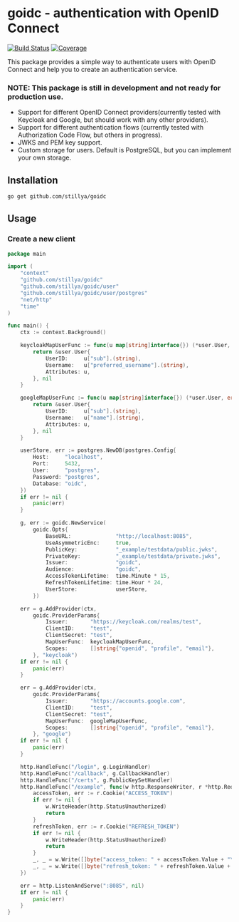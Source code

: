 # goidc - authentication with OpenID Connect

[![Build Status](https://github.com/stillya/goidc/actions/workflows/go.yml/badge.svg)](https://github.com/stillya/goidc/actions/workflows/go.yml)
[![Coverage](https://coveralls.io/repos/github/stillya/goidc/badge.svg?branch=master)](https://coveralls.io/github/stillya/goidc?branch=setup-gh-actions)

This package provides a simple way to authenticate users with OpenID Connect and help you to create an authentication service.

### NOTE: This package is still in development and not ready for production use.

* Support for different OpenID Connect providers(currently tested with Keycloak and Google, but should work with any other providers).
* Support for different authentication flows (currently tested with Authorization Code Flow, but others in progress).
* JWKS and PEM key support.
* Custom storage for users. Default is PostgreSQL, but you can implement your own storage.

## Installation

```bash
go get github.com/stillya/goidc
```

## Usage

### Create a new client

```go
package main

import (
	"context"
	"github.com/stillya/goidc"
	"github.com/stillya/goidc/user"
	"github.com/stillya/goidc/user/postgres"
	"net/http"
	"time"
)

func main() {
	ctx := context.Background()

	keycloakMapUserFunc := func(u map[string]interface{}) (*user.User, error) {
		return &user.User{
			UserID:     u["sub"].(string),
			Username:   u["preferred_username"].(string),
			Attributes: u,
		}, nil
	}

	googleMapUserFunc := func(u map[string]interface{}) (*user.User, error) {
		return &user.User{
			UserID:     u["sub"].(string),
			Username:   u["name"].(string),
			Attributes: u,
		}, nil
	}

	userStore, err := postgres.NewDB(postgres.Config{
		Host:     "localhost",
		Port:     5432,
		User:     "postgres",
		Password: "postgres",
		Database: "oidc",
	})
	if err != nil {
		panic(err)
	}

	g, err := goidc.NewService(
		goidc.Opts{
			BaseURL:              "http://localhost:8085",
			UseAsymmetricEnc:     true,
			PublicKey:            "_example/testdata/public.jwks",
			PrivateKey:           "_example/testdata/private.jwks",
			Issuer:               "goidc",
			Audience:             "goidc",
			AccessTokenLifetime:  time.Minute * 15,
			RefreshTokenLifetime: time.Hour * 24,
			UserStore:            userStore,
		})

	err = g.AddProvider(ctx,
		goidc.ProviderParams{
			Issuer:       "https://keycloak.com/realms/test",
			ClientID:     "test",
			ClientSecret: "test",
			MapUserFunc:  keycloakMapUserFunc,
			Scopes:       []string{"openid", "profile", "email"},
		}, "keycloak")
	if err != nil {
		panic(err)
	}

	err = g.AddProvider(ctx,
		goidc.ProviderParams{
			Issuer:       "https://accounts.google.com",
			ClientID:     "test",
			ClientSecret: "test",
			MapUserFunc:  googleMapUserFunc,
			Scopes:       []string{"openid", "profile", "email"},
		}, "google")
	if err != nil {
		panic(err)
	}

	http.HandleFunc("/login", g.LoginHandler)
	http.HandleFunc("/callback", g.CallbackHandler)
	http.HandleFunc("/certs", g.PublicKeySetHandler)
	http.HandleFunc("/example", func(w http.ResponseWriter, r *http.Request) {
		accessToken, err := r.Cookie("ACCESS_TOKEN")
		if err != nil {
			w.WriteHeader(http.StatusUnauthorized)
			return
		}
		refreshToken, err := r.Cookie("REFRESH_TOKEN")
		if err != nil {
			w.WriteHeader(http.StatusUnauthorized)
			return
		}
		_, _ = w.Write([]byte("access_token: " + accessToken.Value + "\n"))
		_, _ = w.Write([]byte("refresh_token: " + refreshToken.Value + "\n"))
	})

	err = http.ListenAndServe(":8085", nil)
	if err != nil {
		panic(err)
	}
}
```



